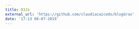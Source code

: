 ```yaml
---
title: D3Js
external_url: 'https://github.com/claudiacaicedo/blogGrav'
date: '17:13 08-07-2019'
---
```


